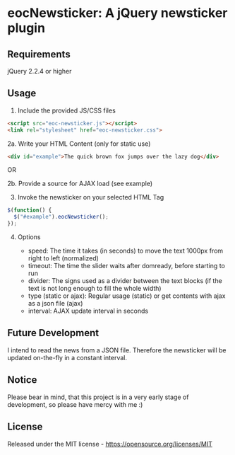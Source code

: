 # eocNewsticker: A jQuery newsticker plugin

## Requirements

jQuery 2.2.4 or higher

## Usage

1. Include the provided JS/CSS files

```html
<script src="eoc-newsticker.js"></script>
<link rel="stylesheet" href="eoc-newsticker.css">
```

2a. Write your HTML Content (only for static use)

```html
<div id="example">The quick brown fox jumps over the lazy dog</div>
```

OR

2b. Provide a source for AJAX load (see example)

3. Invoke the newsticker on your selected HTML Tag

```javascript
$(function() {
  $("#example").eocNewsticker();
});
```

4. Options

    * speed: The time it takes (in seconds) to move the text 1000px from right to left (normalized)
    * timeout: The time the slider waits after domready, before starting to run
    * divider: The signs used as a divider between the text blocks (if the text is not long enough to fill the whole width)
    * type (static or ajax): Regular usage (static) or get contents with ajax as a json file (ajax)
    * interval: AJAX update interval in seconds

## Future Development

I intend to read the news from a JSON file. Therefore the newsticker will be updated on-the-fly in a constant interval.

## Notice

Please bear in mind, that this project is in a very early stage of development, so please have mercy with me :)

## License

Released under the MIT license - https://opensource.org/licenses/MIT
